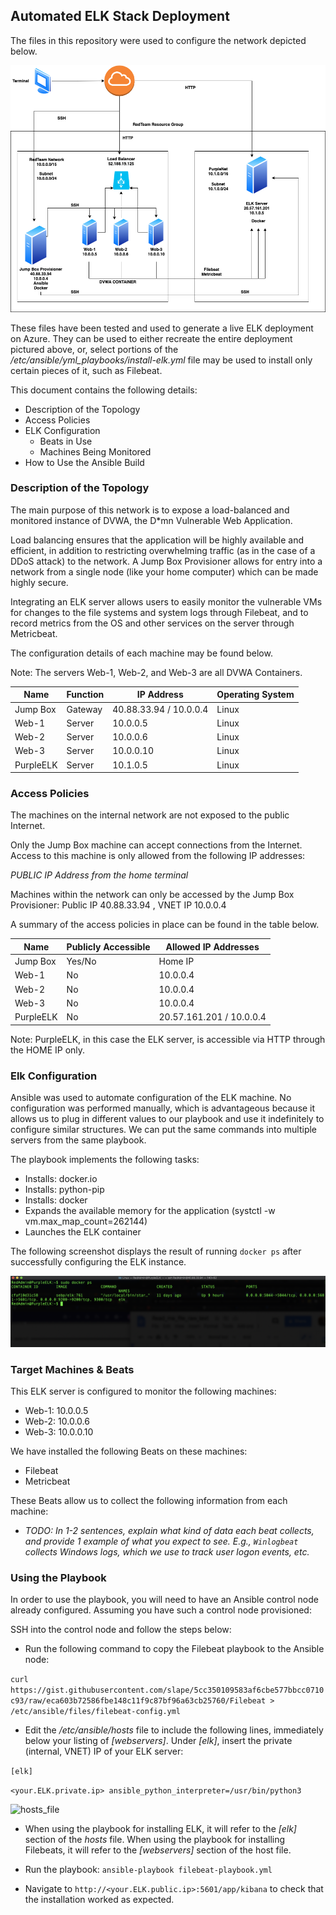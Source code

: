 

## Automated ELK Stack Deployment

The files in this repository were used to configure the network depicted below.




![ELK Diagram](https://github.com/blackrhinoceros/PennSecurity/blob/main/Diagrams/ELK2.png)


These files have been tested and used to generate a live ELK deployment on Azure. They can be used to either recreate the entire deployment pictured above, or, select portions of the _/etc/ansible/yml_playbooks/install-elk.yml_  file may be used to install only certain pieces of it, such as Filebeat.


This document contains the following details:
- Description of the Topology
- Access Policies
- ELK Configuration
  - Beats in Use
  - Machines Being Monitored
- How to Use the Ansible Build


### Description of the Topology

The main purpose of this network is to expose a load-balanced and monitored instance of DVWA, the D*mn Vulnerable Web Application.

Load balancing ensures that the application will be highly available and efficient, in addition to restricting overwhelming traffic (as in the case of a DDoS attack) to the network. A Jump Box Provisioner allows for entry into a network from a single node (like your home computer) which can be made highly secure.

Integrating an ELK server allows users to easily monitor the vulnerable VMs for changes to the file systems and system logs through Filebeat, and to record metrics from the OS and other services on the server through Metricbeat.

The configuration details of each machine may be found below.

Note: The servers Web-1, Web-2, and Web-3 are all DVWA Containers.

| Name          | Function | IP Address | Operating System |
|---------------|----------|---------------------------------|------------------|
| Jump Box      | Gateway  | 40.88.33.94 / 10.0.0.4   | Linux            |
| Web-1         | Server   | 10.0.0.5   | Linux            |
| Web-2         | Server   | 10.0.0.6   | Linux            |
| Web-3         | Server   | 10.0.0.10  | Linux            |
| PurpleELK     | Server   | 10.1.0.5   | Linux            |



### Access Policies

The machines on the internal network are not exposed to the public Internet. 

Only the Jump Box machine can accept connections from the Internet. Access to this machine is only allowed from the following IP addresses:

_PUBLIC IP Address from the home terminal_

Machines within the network can only be accessed by the Jump Box Provisioner: Public IP 40.88.33.94 , VNET IP 10.0.0.4

A summary of the access policies in place can be found in the table below.

| Name       | Publicly Accessible | Allowed IP Addresses |
|------------|---------------------|----------------------------|
| Jump Box   | Yes/No              | Home IP              |
| Web-1      | No                  | 10.0.0.4             |
| Web-2      | No                  | 10.0.0.4             |
| Web-3      | No                  | 10.0.0.4             |
| PurpleELK  | No                  | 20.57.161.201 / 10.0.0.4             |

Note: PurpleELK, in this case the ELK server, is accessible via HTTP through the HOME IP only.

### Elk Configuration

Ansible was used to automate configuration of the ELK machine. No configuration was performed manually, which is advantageous because it allows us to plug in different values to our playbook and use it indefinitely to configure similar structures. We can put the same commands into multiple servers from the same playbook.

The playbook implements the following tasks:

* Installs: docker.io
* Installs: python-pip
* Installs: docker
* Expands the available memory for the application (systctl -w vm.max_map_count=262144)
* Launches the ELK container


The following screenshot displays the result of running `docker ps` after successfully configuring the ELK instance.

![docker_ps](https://github.com/blackrhinoceros/PennSecurity/blob/main/Images/sudo_docker_ps_screenshot.png)



### Target Machines & Beats
This ELK server is configured to monitor the following machines:

* Web-1: 10.0.0.5
* Web-2: 10.0.0.6
* Web-3: 10.0.0.10

We have installed the following Beats on these machines:

* Filebeat
* Metricbeat


These Beats allow us to collect the following information from each machine:
- _TODO: In 1-2 sentences, explain what kind of data each beat collects, and provide 1 example of what you expect to see. E.g., `Winlogbeat` collects Windows logs, which we use to track user logon events, etc._

### Using the Playbook
In order to use the playbook, you will need to have an Ansible control node already configured. Assuming you have such a control node provisioned: 

SSH into the control node and follow the steps below:
- Run the following command to copy the Filebeat playbook to the Ansible node: 

```curl https://gist.githubusercontent.com/slape/5cc350109583af6cbe577bbcc0710c93/raw/eca603b72586fbe148c11f9c87bf96a63cb25760/Filebeat > /etc/ansible/files/filebeat-config.yml ```

- Edit the _/etc/ansible/hosts_ file to include the following lines, immediately below your listing of _[webservers]_. Under _[elk]_, insert the private (internal, VNET) IP of your ELK server:

```[elk]```

```<your.ELK.private.ip> ansible_python_interpreter=/usr/bin/python3 ``` 

![hosts_file](https://github.com/blackrhinoceros/PennSecurity/blob/main/Images/hosts_file_screenshot.png)

* When using the playbook for installing ELK, it will refer to the _[elk]_ section of the _hosts_ file. When using the playbook for installing Filebeats, it will refer to the _[webservers]_ section of the host file.

* Run the playbook:
``` ansible-playbook filebeat-playbook.yml ```
* Navigate to ```http://<your.ELK.public.ip>:5601/app/kibana``` to check that the installation worked as expected.

